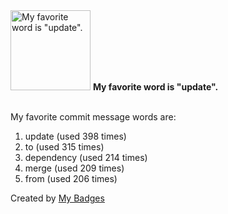 <img src="https://my-badges.github.io/my-badges/favorite-word.png" alt="My favorite word is &quot;update&quot;." title="My favorite word is &quot;update&quot;." width="128">
<strong>My favorite word is &quot;update&quot;.</strong>
<br><br>

My favorite commit message words are:

1. update (used 398 times)
2. to (used 315 times)
3. dependency (used 214 times)
4. merge (used 209 times)
5. from (used 206 times)


Created by <a href="https://github.com/my-badges/my-badges">My Badges</a>